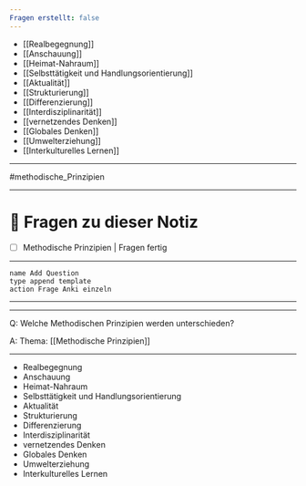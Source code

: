 ```yaml
---
Fragen erstellt: false
---
```

- [[Realbegegnung]]
- [[Anschauung]]
- [[Heimat-Nahraum]]
- [[Selbsttätigkeit und Handlungsorientierung]]
- [[Aktualität]]
- [[Strukturierung]]
- [[Differenzierung]]
- [[Interdisziplinarität]]
- [[vernetzendes Denken]]
- [[Globales Denken]]
- [[Umwelterziehung]]
- [[Interkulturelles Lernen]]


---

#methodische_Prinzipien 

---
# 🔎 Fragen zu dieser Notiz

- [ ] Methodische Prinzipien  | Fragen fertig

---

```button
name Add Question
type append template
action Frage Anki einzeln
```
___
---

Q: Welche Methodischen Prinzipien werden unterschieden?

A:  Thema: [[Methodische Prinzipien]] 
________
- Realbegegnung
- Anschauung
- Heimat-Nahraum
- Selbsttätigkeit und Handlungsorientierung
- Aktualität
- Strukturierung
- Differenzierung
- Interdisziplinarität
- vernetzendes Denken
- Globales Denken
- Umwelterziehung
- Interkulturelles Lernen
<!--ID: 1711734019631-->









